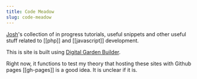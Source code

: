 ```yaml
---
title: Code Meadow
slug: code-meadow
---
```


[Josh](https://joshpress.net)'s collection of in progress tutorials, useful snippets and other useful stuff related to [[php]] and [[javascript]] development.

This is site is built using [Digital Garden Builder](https://digitalgardenbuilder.app/).

Right now, it functions to test my theory that hosting these sites with Github pages [[gh-pages]] is a good idea. It is unclear if it is.

